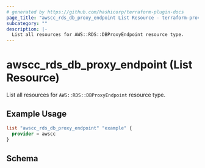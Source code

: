 ```yaml
---
# generated by https://github.com/hashicorp/terraform-plugin-docs
page_title: "awscc_rds_db_proxy_endpoint List Resource - terraform-provider-awscc"
subcategory: ""
description: |-
  List all resources for AWS::RDS::DBProxyEndpoint resource type.
---
```


# awscc_rds_db_proxy_endpoint (List Resource)

List all resources for `AWS::RDS::DBProxyEndpoint` resource type.

## Example Usage

```terraform
list "awscc_rds_db_proxy_endpoint" "example" {
  provider = awscc
}
```

<!-- schema generated by tfplugindocs -->
## Schema
